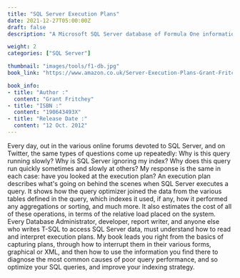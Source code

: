 ```yaml
---
title: "SQL Server Execution Plans"
date: 2021-12-27T05:00:00Z
draft: false
description: "A Microsoft SQL Server database of Formula One information for training and development."

weight: 2
categories: ["SQL Server"]

thumbnail: "images/tools/f1-db.jpg"
book_link: "https://www.amazon.co.uk/Server-Execution-Plans-Grant-Fritchey/dp/190643493X/ref=sxts_rp_s1_0?cv_ct_cx=SQL+Server+Execution+Plans&dchild=1&keywords=SQL+Server+Execution+Plans&pd_rd_i=190643493X&pd_rd_r=ee4ddf7c-1b8f-49c6-a371-a70dd39a393b&pd_rd_w=SVVxy&pd_rd_wg=0DvTL&pf_rd_p=ceacd189-2bf5-431e-8894-7c8195b61116&pf_rd_r=XBR47BZKD4EK5AEX041T&psc=1&qid=1633858145&sr=1-1-eecbb009-a700-4b7c-89a4-776abc2e4acc"

book_info:
- title: "Author :"
  content: "Grant Fritchey"  
- title: "ISBN :"
  content: "190643493X"
- title: "Release Date :"
  content: "12 Oct. 2012"
---
```


Every day, out in the various online forums devoted to SQL Server, and on Twitter, the same types of questions come up repeatedly: Why is this query running slowly? Why is SQL Server ignoring my index? Why does this query run quickly sometimes and slowly at others? My response is the same in each case: have you looked at the execution plan? An execution plan describes what's going on behind the scenes when SQL Server executes a query. It shows how the query optimizer joined the data from the various tables defined in the query, which indexes it used, if any, how it performed any aggregations or sorting, and much more. It also estimates the cost of all of these operations, in terms of the relative load placed on the system. Every Database Administrator, developer, report writer, and anyone else who writes T-SQL to access SQL Server data, must understand how to read and interpret execution plans. My book leads you right from the basics of capturing plans, through how to interrupt them in their various forms, graphical or XML, and then how to use the information you find there to diagnose the most common causes of poor query performance, and so optimize your SQL queries, and improve your indexing strategy.